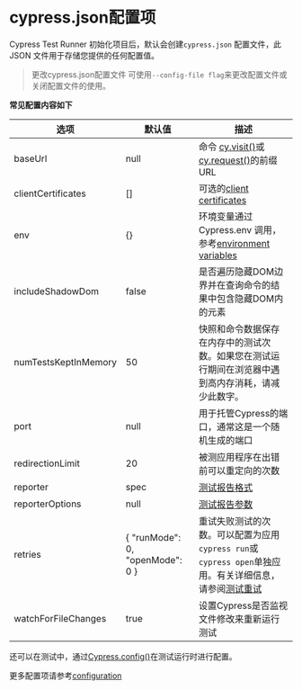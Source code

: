 # cypress.json配置项

Cypress Test Runner 初始化项目后，默认会创建`cypress.json` 配置文件，此 JSON 文件用于存储您提供的任何配置值。

>  更改cypress.json配置文件
>  可使用`--config-file flag`来更改配置文件或关闭配置文件的使用。

**常见配置内容如下**

| 选项                   | 默认值                            | 描述                                                       |
| ---------------------- | --------------------------------- | ------------------------------------------------------------ |
| baseUrl                | null                            | 命令 [cy.visit()](https://docs.cypress.io/api/commands/visit)或[cy.request()](https://docs.cypress.io/api/commands/request)的前缀URL |
| clientCertificates     | []                              | 可选的[client certificates](https://docs.cypress.io/guides/references/client-certificates) |
| env                  | {}                              | 环境变量通过Cypress.env 调用，参考[environment variables](https://docs.cypress.io/guides/guides/environment-variables) |
| includeShadowDom     | false                           | 是否遍历隐藏DOM边界并在查询命令的结果中包含隐藏DOM内的元素   |
| numTestsKeptInMemory | 50                              | 快照和命令数据保存在内存中的测试次数。如果您在测试运行期间在浏览器中遇到高内存消耗，请减少此数字。 |
| port                 | null                            | 用于托管Cypress的端口，通常这是一个随机生成的端口            |
| redirectionLimit     | 20                              | 被测应用程序在出错前可以重定向的次数                         |
| reporter             | spec                            | [测试报告格式](https://docs.cypress.io/guides/tooling/reporters) |
| reporterOptions      | null                            | [测试报告参数](https://docs.cypress.io/guides/tooling/reporters#Reporter-Options) |
| retries              | { "runMode": 0, "openMode": 0 } | 重试失败测试的次数。可以配置为应用`cypress run`或`cypress open`单独应用。有关详细信息，请参阅[测试重试](https://docs.cypress.io/guides/guides/test-retries) |
| watchForFileChanges  | true                            | 设置Cypress是否监视文件修改来重新运行测试                    |

还可以在测试中，通过[Cypress.config()](https://docs.cypress.io/api/cypress-api/config)在测试运行时进行配置。

更多配置项请参考[configuration](https://docs.cypress.io/guides/references/configuration#cypress-json)


